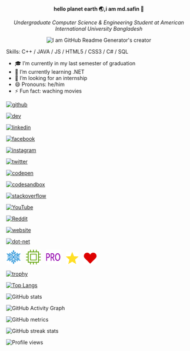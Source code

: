 <p align="center"><b>hello planet earth 🌏,i am md.safin 👦</b></p>

<p align="center"><i>Undergraduate Computer Science & Engineering Student at
American International University Bangladesh </i></p>

<p align="center">
  <img src="https://arturssmirnovs.github.io/github-profile-readme-generator/images/banner.png" alt="I am GitHub Readme Generator's creator">
</p>


Skills: C++ / JAVA / JS / HTML5 / CSS3 / C# / SQL

- 🎓 I’m currently in my last semester of graduation
- 🌱 I’m currently learning .NET 
- 🤔 I’m looking for an internship 
- 😄 Pronouns: he/him 
- ⚡ Fun fact: waching movies 


[<img src='https://cdn.jsdelivr.net/npm/simple-icons@3.0.1/icons/github.svg' alt='github' height='40'>](https://github.com/404RequestedUserNotFound) 
 
[<img src='https://cdn.jsdelivr.net/npm/simple-icons@3.0.1/icons/hashnode.svg' alt='dev' height='40'>]([ahmedshafinofficial](https://www.facebook.com/AhmedShafinOfficial))  

[<img src='https://cdn.jsdelivr.net/npm/simple-icons@3.0.1/icons/linkedin.svg' alt='linkedin' height='40'>](https://www.linkedin.com/in/f/)  

[<img src='https://cdn.jsdelivr.net/npm/simple-icons@3.0.1/icons/facebook.svg' alt='facebook' height='40'>](https://www.facebook.com/f)  

[<img src='https://cdn.jsdelivr.net/npm/simple-icons@3.0.1/icons/instagram.svg' alt='instagram' height='40'>](https://www.instagram.com/f/)  

[<img src='https://cdn.jsdelivr.net/npm/simple-icons@3.0.1/icons/twitter.svg' alt='twitter' height='40'>](https://twitter.com/f)  

[<img src='https://cdn.jsdelivr.net/npm/simple-icons@3.0.1/icons/codepen.svg' alt='codepen' height='40'>](https://codepen.io/f)  

[<img src='https://cdn.jsdelivr.net/npm/simple-icons@3.0.1/icons/codesandbox.svg' alt='codesandbox' height='40'>](https://codesandbox.io/u/f)  

[<img src='https://cdn.jsdelivr.net/npm/simple-icons@3.0.1/icons/stackoverflow.svg' alt='stackoverflow' height='40'>](https://stackoverflow.com/users/f)  

[<img src='https://cdn.jsdelivr.net/npm/simple-icons@3.0.1/icons/youtube.svg' alt='YouTube' height='40'>](https://www.youtube.com/channel/f)  

[<img src='https://cdn.jsdelivr.net/npm/simple-icons@3.0.1/icons/reddit.svg' alt='Reddit' height='40'>](https://www.reddit.com/user/f)  

[<img src='https://cdn.jsdelivr.net/npm/simple-icons@3.0.1/icons/icloud.svg' alt='website' height='40'>](f)  

[<img src='https://cdn.jsdelivr.net/npm/simple-icons@3.0.1/icons/dot-net.svg' alt='dot-net' height='40'>](f)  

<a href='https://archiveprogram.github.com/'><img src='https://raw.githubusercontent.com/acervenky/animated-github-badges/master/assets/acbadge.gif' width='40' height='40'></a> <a href='https://docs.github.com/en/developers'><img src='https://raw.githubusercontent.com/acervenky/animated-github-badges/master/assets/devbadge.gif' width='40' height='40'></a> <a href='https://github.com/pricing'><img src='https://raw.githubusercontent.com/acervenky/animated-github-badges/master/assets/pro.gif' width='40' height='40'></a> <a href='https://stars.github.com/'><img src='https://raw.githubusercontent.com/acervenky/animated-github-badges/master/assets/starbadge.gif' width='35' height='35'></a> <a href='https://docs.github.com/en/github/supporting-the-open-source-community-with-github-sponsors'><img src='https://raw.githubusercontent.com/acervenky/animated-github-badges/master/assets/sponsorbadge.gif' width='35' height='35'></a> 

[![trophy](https://github-profile-trophy.vercel.app/?username=404RequestedUserNotFound)](https://github.com/ryo-ma/github-profile-trophy)

[![Top Langs](https://github-readme-stats.vercel.app/api/top-langs/?username=404RequestedUserNotFound)](https://github.com/anuraghazra/github-readme-stats)

![GitHub stats](https://github-readme-stats.vercel.app/api?username=404RequestedUserNotFound&show_icons=true&count_private=true)  

![GitHub Activity Graph](https://activity-graph.herokuapp.com/graph?username=404RequestedUserNotFound)  

![GitHub metrics](https://metrics.lecoq.io/404RequestedUserNotFound)  

![GitHub streak stats](https://streak-stats.demolab.com/?user=404RequestedUserNotFound)  

![Profile views](https://gpvc.arturio.dev/404RequestedUserNotFound)  

